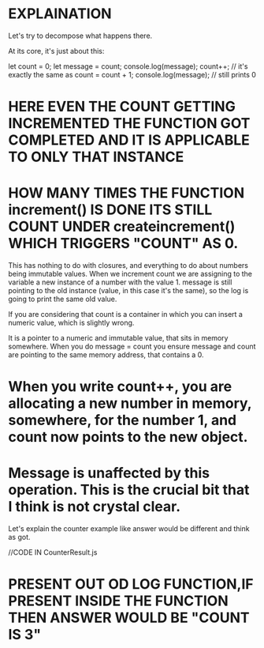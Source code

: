 # EXPLAINATION
Let's try to decompose what happens there.

At its core, it's just about this:

let count = 0;
let message = count;
console.log(message);
count++; // it's exactly the same as count = count + 1;
console.log(message); // still prints 0


# HERE EVEN THE COUNT GETTING INCREMENTED THE FUNCTION GOT COMPLETED AND IT IS APPLICABLE TO ONLY THAT INSTANCE
# HOW MANY TIMES THE FUNCTION increment() IS DONE ITS STILL COUNT UNDER createincrement() WHICH TRIGGERS "COUNT" AS 0.

This has nothing to do with closures, and everything to do about numbers being immutable values. When we increment count we are assigning to the variable a new instance of a number with the value 1. message is still pointing to the old instance (value, in this case it's the same), so the log is going to print the same old value.

If you are considering that count is a container in which you can insert a numeric value, which is slightly wrong.

It is a pointer to a numeric and immutable value, that sits in memory somewhere. When you do message = count you ensure message and count are pointing to the same memory address, that contains a 0.

# When you write count++, you are allocating a new number in memory, somewhere, for the number 1, and count now points to the new object. 

# Message is unaffected by this operation. This is the crucial bit that I think is not crystal clear.


Let's explain the counter example like answer would be different and think as got.

//CODE IN CounterResult.js

# PRESENT OUT OD LOG FUNCTION,IF PRESENT INSIDE THE FUNCTION THEN ANSWER WOULD BE "COUNT IS 3"
